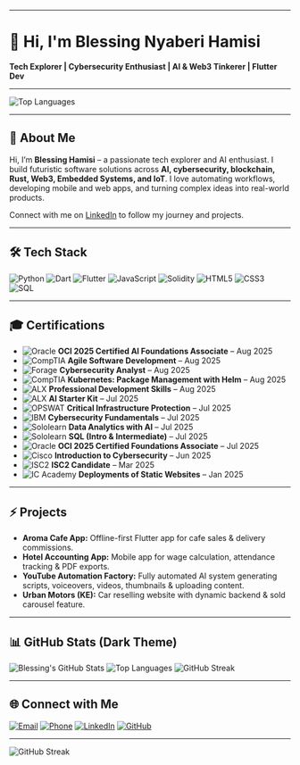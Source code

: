 
---

# 👋 Hi, I'm Blessing Nyaberi Hamisi

**Tech Explorer | Cybersecurity Enthusiast | AI & Web3 Tinkerer | Flutter Dev**

---
![Top Languages](https://github-readme-stats.vercel.app/api/top-langs/?username=redbeat3000&layout=compact&theme=dark)

---

## 💾 About Me

Hi, I’m **Blessing Hamisi** – a passionate tech explorer and AI enthusiast. I build futuristic software solutions across **AI, cybersecurity, blockchain, Rust, Web3, Embedded Systems, and IoT**. I love automating workflows, developing mobile and web apps, and turning complex ideas into real-world products.

Connect with me on [LinkedIn](https://www.linkedin.com/in/blessing-hamisi-0847412a4/) to follow my journey and projects.

---

## 🛠 Tech Stack

![Python](https://img.shields.io/badge/Python-90%-blue?style=for-the-badge\&logo=python\&logoColor=white)
![Dart](https://img.shields.io/badge/Dart-80%-0175C2?style=for-the-badge\&logo=dart\&logoColor=white)
![Flutter](https://img.shields.io/badge/Flutter-85%-02569B?style=for-the-badge\&logo=flutter\&logoColor=white)
![JavaScript](https://img.shields.io/badge/JavaScript-70%-F7DF1E?style=for-the-badge\&logo=javascript\&logoColor=black)
![Solidity](https://img.shields.io/badge/Solidity-60%-363636?style=for-the-badge\&logo=ethereum\&logoColor=white)
![HTML5](https://img.shields.io/badge/HTML5-75%-E34F26?style=for-the-badge\&logo=html5\&logoColor=white)
![CSS3](https://img.shields.io/badge/CSS3-70%-1572B6?style=for-the-badge\&logo=css3\&logoColor=white)
![SQL](https://img.shields.io/badge/SQL-65%-blue?style=for-the-badge\&logo=mysql\&logoColor=white)

---

## 🎓 Certifications

* ![Oracle](https://img.shields.io/badge/Oracle-Red?style=for-the-badge\&logo=oracle\&logoColor=white) **OCI 2025 Certified AI Foundations Associate** – Aug 2025
* ![CompTIA](https://img.shields.io/badge/CompTIA-0052B1?style=for-the-badge\&logo=comptia\&logoColor=white) **Agile Software Development** – Aug 2025
* ![Forage](https://img.shields.io/badge/Forage-000000?style=for-the-badge) **Cybersecurity Analyst** – Aug 2025
* ![CompTIA](https://img.shields.io/badge/CompTIA-0052B1?style=for-the-badge\&logo=comptia\&logoColor=white) **Kubernetes: Package Management with Helm** – Aug 2025
* ![ALX](https://img.shields.io/badge/ALX-000000?style=for-the-badge) **Professional Development Skills** – Aug 2025
* ![ALX](https://img.shields.io/badge/ALX-000000?style=for-the-badge) **AI Starter Kit** – Jul 2025
* ![OPSWAT](https://img.shields.io/badge/OPSWAT-0055FF?style=for-the-badge) **Critical Infrastructure Protection** – Jul 2025
* ![IBM](https://img.shields.io/badge/IBM-054ADA?style=for-the-badge\&logo=ibm\&logoColor=white) **Cybersecurity Fundamentals** – Jul 2025
* ![Sololearn](https://img.shields.io/badge/Sololearn-2EC866?style=for-the-badge\&logo=sololearn\&logoColor=white) **Data Analytics with AI** – Jul 2025
* ![Sololearn](https://img.shields.io/badge/Sololearn-2EC866?style=for-the-badge\&logo=sololearn\&logoColor=white) **SQL (Intro & Intermediate)** – Jul 2025
* ![Oracle](https://img.shields.io/badge/Oracle-Red?style=for-the-badge\&logo=oracle\&logoColor=white) **OCI 2025 Certified Foundations Associate** – Jul 2025
* ![Cisco](https://img.shields.io/badge/Cisco-1BA0E2?style=for-the-badge\&logo=cisco\&logoColor=white) **Introduction to Cybersecurity** – Jun 2025
* ![ISC2](https://img.shields.io/badge/ISC2-0052B1?style=for-the-badge\&logo=isc2\&logoColor=white) **ISC2 Candidate** – Mar 2025
* ![IC Academy](https://img.shields.io/badge/ICAcademy-FF6F00?style=for-the-badge) **Deployments of Static Websites** – Jan 2025

---

## ⚡ Projects

* **Aroma Cafe App:** Offline-first Flutter app for cafe sales & delivery commissions.
* **Hotel Accounting App:** Mobile app for wage calculation, attendance tracking & PDF exports.
* **YouTube Automation Factory:** Fully automated AI system generating scripts, voiceovers, videos, thumbnails & uploading content.
* **Urban Motors (KE):** Car reselling website with dynamic backend & sold carousel feature.

---

## 📊 GitHub Stats (Dark Theme)

![Blessing's GitHub Stats](https://github-readme-stats.vercel.app/api?username=redbeat3000\&show_icons=true\&theme=dark)
![Top Languages](https://github-readme-stats.vercel.app/api/top-langs/?username=redbeat3000\&layout=compact\&theme=dark)
![GitHub Streak](https://github-readme-streak-stats.herokuapp.com/?user=redbeat3000\&theme=dark)

---

## 🌐 Connect with Me

[![Email](https://img.shields.io/badge/✉-nyaberihamisi@g.mail.com-ff69b4?style=for-the-badge\&logo=gmail\&logoColor=white)](mailto:nyaberihamisi@g.mail.com) 
[![Phone](https://img.shields.io/badge/📞-0718713565-25D366?style=for-the-badge\&logo=whatsapp\&logoColor=white)](tel:0718713565) 
[![LinkedIn](https://img.shields.io/badge/🔗-LinkedIn-0A66C2?style=for-the-badge\&logo=linkedin\&logoColor=white)](https://www.linkedin.com/in/blessing-hamisi-0847412a4/) 
[![GitHub](https://img.shields.io/badge/🐙-GitHub-181717?style=for-the-badge\&logo=github\&logoColor=white)](https://github.com/redbeat3000) 

---


![GitHub Streak](https://github-readme-streak-stats.herokuapp.com/?user=redbeat3000&theme=dark)


